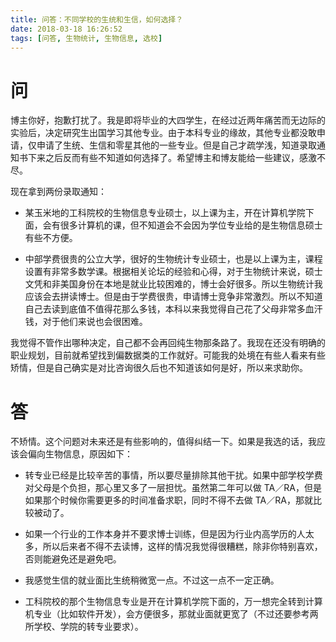 ```yaml
---
title: 问答：不同学校的生统和生信，如何选择？
date: 2018-03-18 16:26:52
tags: [问答, 生物统计, 生物信息, 选校]
---
```


# 问
博主你好，抱歉打扰了。我是即将毕业的大四学生，在经过近两年痛苦而无边际的实验后，决定研究生出国学习其他专业。由于本科专业的缘故，其他专业都没敢申请，仅申请了生统、生信和零星其他的一些专业。但是自己才疏学浅，知道录取通知书下来之后反而有些不知道如何选择了。希望博主和博友能给一些建议，感激不尽。

现在拿到两份录取通知：

- 某玉米地的工科院校的生物信息专业硕士，以上课为主，开在计算机学院下面，会有很多计算机的课，但不知道会不会因为学位专业给的是生物信息硕士有些不方便。

- 中部学费很贵的公立大学，很好的生物统计专业硕士，也是以上课为主，课程设置有非常多数学课。根据相关论坛的经验和心得，对于生物统计来说，硕士文凭和非美国身份在本地是就业比较困难的，博士会好很多。所以生物统计我应该会去拼读博士。但是由于学费很贵，申请博士竞争非常激烈。所以不知道自己去读到底值不值得花那么多钱，本科以来我觉得自己花了父母非常多血汗钱，对于他们来说也会很困难。

我觉得不管作出哪种决定，自己都不会再回纯生物那条路了。我现在还没有明确的职业规划，目前就希望找到偏数据类的工作就好。可能我的处境在有些人看来有些矫情，但是自己确实是对比咨询很久后也不知道该如何是好，所以来求助你。

# 答
不矫情。这个问题对未来还是有些影响的，值得纠结一下。如果是我选的话，我应该会偏向生物信息，原因如下：

- 转专业已经是比较辛苦的事情，所以要尽量排除其他干扰。如果中部学校学费对父母是个负担，那心里又多了一层担忧。虽然第二年可以做 TA／RA，但是如果那个时候你需要更多的时间准备求职，同时不得不去做 TA／RA，那就比较被动了。

- 如果一个行业的工作本身并不要求博士训练，但是因为行业内高学历的人太多，所以后来者不得不去读博，这样的情况我觉得很糟糕，除非你特别喜欢，否则能避免还是避免吧。

- 我感觉生信的就业面比生统稍微宽一点。不过这一点不一定正确。

- 工科院校的那个生物信息专业是开在计算机学院下面的，万一想完全转到计算机专业（比如软件开发），会方便很多，那就业面就更宽了（不过还要参考两所学校、学院的转专业要求）。
